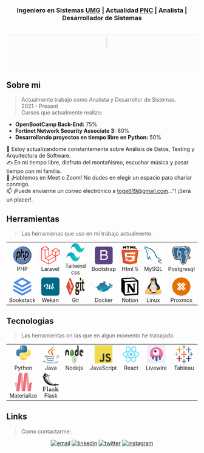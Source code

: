<h3 align="center">Ingeniero en Sistemas <a href='https://www.umg.edu.gt/'>UMG</a> | Actualidad <a href='https://pnc.gob.gt/'>PNC</a> | Analista | Desarrollador de Sistemas</h3>

<p align="center">
        <br>
        <!-- Banner Principal -->
        <img alt="Gerson Ruano GitHub"
                src="https://github.com/gerson-ruano/gerson-ruano/blob/main/src/gerson.gif" />
        <br>

<h2 align="left" id="macropower-sobremi">Sobre mi</h2>

> Actualmente trabajo como Analista y Desarrollor de Sistemas.\
> 2021 - Present\
> Cursos que actualmente realizo:

- **OpenBootCamp Back-End:** 75% 
- **Fortinet Network Security Associate 3:** 80%
- **Desarrollando proyectos en tiempo libre en Python:** 50%

🌱 Estoy actualizandome constantemente sobre Análisis de Datos, Testing y Arquitectura de Software.\
✍️ En mi tiempo libre, disfruto del montañismo, escuchar música y pasar tiempo con mi familia.\
💬 ¡Hablemos en Meet o Zoom! No dudes en elegir un espacio para charlar conmigo.\
📫 ¡Puede enviarme un correo electrónico a [toge619@gmail.com](mailto:toge619@gmail.com)..."! ¡Será un placer!.

<h2 align="left" id="macropower-dom">Herramientas</h2>

> Las herramienas que uso en mi trabajo actualmente.

<table>
  <tr>
	<td align="center" width="96">
      <a href="#macropower-dom">
        <img src="./img/php-original.svg" width="48" height="48" alt="Php" />
      </a>
      <br>PHP 
    </td>
    <td align="center" width="96">
      <a href="#macropower-dom">
        <img src="./img/laravel-original.svg" width="48" height="48" alt="Laravel" />
      </a>
      <br>Laravel 
    </td>
	<td align="center" width="96">
      <a href="#macropower-dom" >
        <img src="./img/tailwindcss-original.svg" width="48" height="48" alt="Tailwind" />
      </a>
      <br>Tailwind css 
    </td>
    <td align="center" width="96">
      <a href="#macropower-dom">
        <img src="./img/bootstrap-plain.svg" width="48" height="48" alt="Bootstrap" />
      </a>
      <br>Bootstrap 
    </td>
	<td align="center" width="96">
      <a href="#macropower-dom">
        <img src="./img/html-5-original.svg" width="48" height="48" alt="Html5" />
      </a>
      <br>Html 5 
    </td>
    <td align="center"  width="96">
      <a href="#macropower-dom">
        <img src="./img/mysql-original.svg" width="48" height="48" alt="MySQL" />
      </a>
      <br>MySQL 
    </td>
    <td align="center" width="96">
      <a href="#macropower-dom">
        <img src="./img/postgresql-original.svg" width="48" height="48" alt="Postgresql" />
      </a>
      <br>Postgresql 
    </td>
<tr/>
<tr>
    <td align="center" width="96">
      <a href="#macropower-dom">
        <img src="./img/bookstack-original.svg" width="48" height="48" alt="Bookstack" />
      </a>
      <br>Bookstack 
    </td>
    <td align="center" width="96">
      <a href="#macropower-dom">
        <img src="./img/wekan-original.svg" width="48" height="48" alt="Wekan" />
      </a>
      <br>Wekan 
    </td>
	<td align="center" width="96">
      <a href="#macropower-dom">
        <img src="./img/git-original.svg" width="48" height="48" alt="Git" />
      </a>
      <br>Git 
    </td>
	<td align="center" width="96"> 
      <a href="#macropower-dom" >
        <img src="./img/docker-original.svg" width="48" height="48" alt="Docker" />
      </a>
      <br>Docker 
    </td>
	<td align="center" width="96"> 
      <a href="#macropower-dom" >
        <img src="./img/notion-original.svg" width="48" height="48" alt="Notion" />
      </a>
      <br>Notion
    </td>
  <td align="center" width="96">
      <a href="#macropower-tech" >
        <img src="./img/linux-original.svg" width="48" height="48" alt="Linux" />
      </a>
      <br>Linux
    </td>
  <td align="center" width="96"> 
      <a href="#macropower-dom" >
        <img src="./img/proxmox-original.svg" width="48" height="48" alt="Proxmox" />
      </a>
      <br>Proxmox
    </td>
  </tr>
</table>

<h2 align="left" id="macropower-tech">Tecnologias</h2>

> Las herramientas on las que en algun momento he trabajado.

<table>
  <tr>
    <td align="center" width="96">
      <a href="#macropower-tech">
        <img src="./img/python-original.svg" width="48" height="48" alt="Python" />
      </a>
      <br>Python 
    </td>
    <td align="center" width="96">
        <a href="#macropower-tech">
          <img src="./img/java-original.svg" width="48" height="48" alt="Java" />
        </a>
        <br>Java
      </td>
    <td align="center" width="96">
        <a href="#macropower-tech">
          <img src="./img/nodejs-original.svg" width="48" height="48" alt="Nodejs" />
        </a>
        <br>Nodejs
      </td>
    <td align="center" width="96">
      <a href="#macropower-tech">
        <img src="./img/javascript-original.svg" width="48" height="48" alt="JavaScript" />
      </a>
      <br>JavaScript
    </td>
    <td align="center" width="96">
      <a href="#macropower-tech" >
        <img src="./img/react-original.svg" width="48" height="48" alt="React" />
      </a>
      <br>React
    </td>
    <td align="center" width="96">
        <a href="#macropower-tech" >
          <img src="./img/livewire-original.svg" width="48" height="48" alt="Livewire" />
        </a>
      <br>Livewire
    </td>
    <td align="center" width="96">
      <a href="#macropower-dom">
        <img src="./img/tableau-original.svg" width="48" height="48" alt="Tableau" />
      </a>
      <br>Tableau
    </td>
  </tr>
  <tr>
    <td align="center" width="96">
      <a href="#macropower-tech" >
        <img src="./img/materializecss-original.svg" width="48" height="48" alt="Materialize" />
        </a>
      <br>Materialize 
    </td>
    <td align="center" width="96">
      <a href="https://flask.palletsprojects.com/en/stable/" >
        <img src="./img/flask-original.svg" width="48" height="48" alt="Flask" />
        </a>
      <br>Flask
    </td>
  </tr>
</table>

<h2 align="left" id="macropower-link">Links</h2>

> Como contactarme:

<p align="center">
  <a href="mailto:toge619@gmail.com"><img src="https://img.icons8.com/color/32/000000/gmail.png" alt="email"/></a>
  <a href="https://www.linkedin.com/in/gerson-ruano"><img src="https://img.icons8.com/color/32/000000/linkedin.png" alt="linkedin"/></a>
  <a href="https://twitter.com/gersonruano"><img src="https://img.icons8.com/color/32/000000/twitter-squared.png" alt="twitter"/></a>
  <a href="https://instagram.com/ge_ruano"><img src="https://img.icons8.com/color/32/000000/instagram.png" alt="instagram"/></a>
</p>

